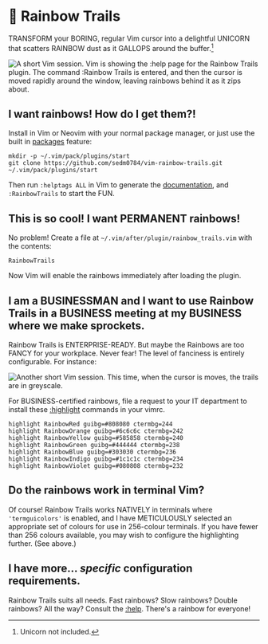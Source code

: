 # 🌈 Rainbow Trails

TRANSFORM your BORING, regular Vim cursor into a delightful UNICORN that scatters RAINBOW dust as it GALLOPS around the buffer.[^1]

![A short Vim session. Vim is showing the :help page for the Rainbow Trails plugin. The command :Rainbow Trails is entered, and then the cursor is moved rapidly around the window, leaving rainbows behind it as it zips about.](https://normalmo.de/plugins/images/rainbow-trailser.gif)

## I want rainbows! How do I get them?!

Install in Vim or Neovim with your normal package manager, or just use the built in [packages](https://vimhelp.org/repeat.txt.html#packages) feature:

```shell
mkdir -p ~/.vim/pack/plugins/start
git clone https://github.com/sedm0784/vim-rainbow-trails.git ~/.vim/pack/plugins/start
```

Then run `:helptags ALL` in Vim to generate the [documentation](doc/rainbow-trails.txt), and `:RainbowTrails` to start the FUN.

## This is so cool! I want PERMANENT rainbows!

No problem! Create a file at `~/.vim/after/plugin/rainbow_trails.vim` with the contents:

```vim
RainbowTrails
```

Now Vim will enable the rainbows immediately after loading the plugin.

## I am a BUSINESSMAN and I want to use Rainbow Trails in a BUSINESS meeting at my BUSINESS where we make sprockets.

Rainbow Trails is ENTERPRISE-READY. But maybe the Rainbows are too FANCY for your workplace. Never fear! The level of fanciness is entirely configurable. For instance:

![Another short Vim session. This time, when the cursor is moves, the trails are in greyscale.](https://normalmo.de/rainbow-greys.gif)

For BUSINESS-certified rainbows, file a request to your IT department to install these [:highlight](https://vimhelp.org/syntax.txt.html#%3Ahighlight) commands in your vimrc.

```vim
highlight RainbowRed guibg=#808080 ctermbg=244
highlight RainbowOrange guibg=#6c6c6c ctermbg=242
highlight RainbowYellow guibg=#585858 ctermbg=240
highlight RainbowGreen guibg=#444444 ctermbg=238
highlight RainbowBlue guibg=#303030 ctermbg=236
highlight RainbowIndigo guibg=#1c1c1c ctermbg=234
highlight RainbowViolet guibg=#080808 ctermbg=232
```

## Do the rainbows work in terminal Vim?

Of course! Rainbow Trails works NATIVELY in terminals where `'termguicolors'` is enabled, and I have METICULOUSLY selected an appropriate set of colours for use in 256-colour terminals. If you have fewer than 256 colours available, you may wish to configure the highlighting further. (See above.)

## I have more... *specific* configuration requirements.

Rainbow Trails suits all needs. Fast rainbows? Slow rainbows? Double rainbows? All the way? Consult the [:help](doc.rainbow-trails.txt). There's a rainbow for everyone!

[^1]: Unicorn not included.
